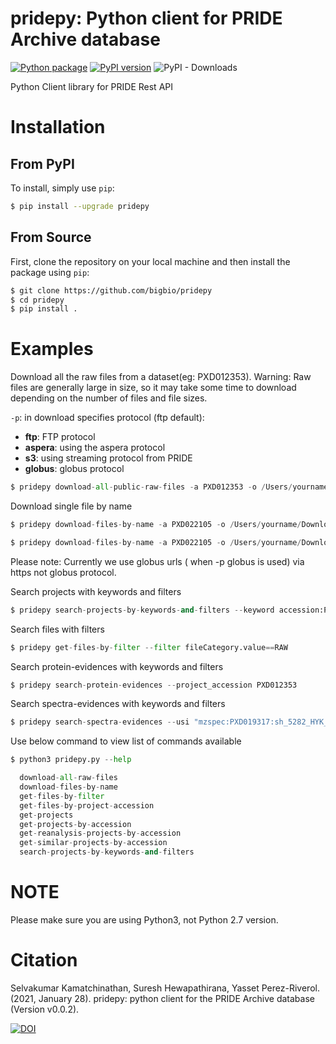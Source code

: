 # pridepy: Python client for PRIDE Archive database

[![Python package](https://github.com/PRIDE-Archive/pridepy/actions/workflows/python-package.yml/badge.svg)](https://github.com/PRIDE-Archive/pridepy/actions/workflows/python-package.yml)
[![PyPI version](https://badge.fury.io/py/pridepy.svg)](https://badge.fury.io/py/pridepy)
![PyPI - Downloads](https://img.shields.io/pypi/dm/pridepy)

Python Client library for PRIDE Rest API

# Installation

## From PyPI

To install, simply use `pip`:

```bash
$ pip install --upgrade pridepy
```

## From Source

First, clone the repository on your local machine and then install the package using `pip`:

```bash
$ git clone https://github.com/bigbio/pridepy 
$ cd pridepy
$ pip install .
```

# Examples

Download all the raw files from a dataset(eg: PXD012353).
Warning: Raw files are generally large in size, so it may take some time to download depending on the number of files and file sizes.

`-p`: in download specifies protocol (ftp default): 
   - **ftp**: FTP protocol
   - **aspera**: using the aspera protocol
   - **s3**: using streaming protocol from PRIDE
   - **globus**: globus protocol

```python
$ pridepy download-all-public-raw-files -a PXD012353 -o /Users/yourname/Downloads/foldername/ -p aspera
```

Download single file by name

```python
$ pridepy download-files-by-name -a PXD022105 -o /Users/yourname/Downloads/foldername/ -f checksum.txt -p s3
```

```python
$ pridepy download-files-by-name -a PXD022105 -o /Users/yourname/Downloads/foldername/ -f checksum.txt -p globus
```

Please note: Currently we use globus urls ( when -p globus is used) via https not globus protocol.

Search projects with keywords and filters

```python
$ pridepy search-projects-by-keywords-and-filters --keyword accession:PXD012353
```

Search files with filters

```python
$ pridepy get-files-by-filter --filter fileCategory.value==RAW
```

Search protein-evidences with keywords and filters

```python
$ pridepy search-protein-evidences --project_accession PXD012353
```

Search spectra-evidences with keywords and filters

```python
$ pridepy search-spectra-evidences --usi "mzspec:PXD019317:sh_5282_HYK_101018_Mac_D_25mM.mzML:scan:10138:YAAMVTC[UNIMOD:4]MDEAVRNITWALKR/3"
```

Use below command to view list of commands available
```python
$ python3 pridepy.py --help

  download-all-raw-files          
  download-files-by-name          
  get-files-by-filter             
  get-files-by-project-accession  
  get-projects                    
  get-projects-by-accession       
  get-reanalysis-projects-by-accession
  get-similar-projects-by-accession
  search-projects-by-keywords-and-filters                 

```

# NOTE

Please make sure you are using Python3, not Python 2.7 version.

# Citation

Selvakumar Kamatchinathan, Suresh Hewapathirana, Yasset Perez-Riverol. (2021, January 28). pridepy: python client for the PRIDE Archive database (Version v0.0.2). 

[![DOI](https://zenodo.org/badge/DOI/10.5281/zenodo.4475414.svg)](https://doi.org/10.5281/zenodo.4475414)
